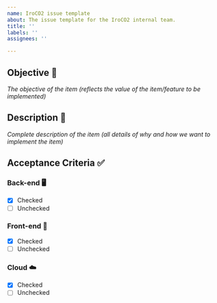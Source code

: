 ```yaml
---
name: IroCO2 issue template
about: The issue template for the IroCO2 internal team.
title: ''
labels: ''
assignees: ''

---
```


## Objective 🎯
*The objective of the item (reflects the value of the item/feature to be implemented)*

## Description 📝
*Complete description of the item (all details of why and how we want to implement the item)*

## Acceptance Criteria ✅

### Back-end 🖥️
- [x] Checked
- [ ] Unchecked

### Front-end 🎨
- [x] Checked
- [ ] Unchecked

### Cloud ☁️
- [x] Checked
- [ ] Unchecked
